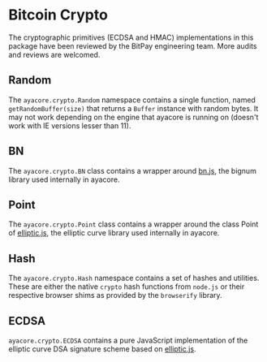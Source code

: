 # Bitcoin Crypto
The cryptographic primitives (ECDSA and HMAC) implementations in this package have been reviewed by the BitPay engineering team. More audits and reviews are welcomed.

## Random
The `ayacore.crypto.Random` namespace contains a single function, named `getRandomBuffer(size)` that returns a `Buffer` instance with random bytes. It may not work depending on the engine that ayacore is running on (doesn't work with IE versions lesser than 11).

## BN
The `ayacore.crypto.BN` class contains a wrapper around [bn.js](https://github.com/indutny/bn.js), the bignum library used internally in ayacore.

## Point
The `ayacore.crypto.Point` class contains a wrapper around the class Point of [elliptic.js](https://github.com/indutny/elliptic), the elliptic curve library used internally in ayacore.

## Hash
The `ayacore.crypto.Hash` namespace contains a set of hashes and utilities. These are either the native `crypto` hash functions from `node.js` or their respective browser shims as provided by the `browserify` library.

## ECDSA
`ayacore.crypto.ECDSA` contains a pure JavaScript implementation of the elliptic curve DSA signature scheme based on [elliptic.js](https://github.com/indutny/elliptic).
